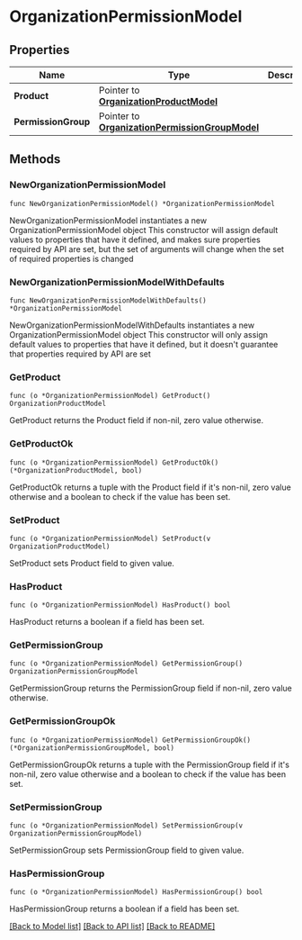 # OrganizationPermissionModel

## Properties

Name | Type | Description | Notes
------------ | ------------- | ------------- | -------------
**Product** | Pointer to [**OrganizationProductModel**](OrganizationProductModel.md) |  | [optional] 
**PermissionGroup** | Pointer to [**OrganizationPermissionGroupModel**](OrganizationPermissionGroupModel.md) |  | [optional] 

## Methods

### NewOrganizationPermissionModel

`func NewOrganizationPermissionModel() *OrganizationPermissionModel`

NewOrganizationPermissionModel instantiates a new OrganizationPermissionModel object
This constructor will assign default values to properties that have it defined,
and makes sure properties required by API are set, but the set of arguments
will change when the set of required properties is changed

### NewOrganizationPermissionModelWithDefaults

`func NewOrganizationPermissionModelWithDefaults() *OrganizationPermissionModel`

NewOrganizationPermissionModelWithDefaults instantiates a new OrganizationPermissionModel object
This constructor will only assign default values to properties that have it defined,
but it doesn't guarantee that properties required by API are set

### GetProduct

`func (o *OrganizationPermissionModel) GetProduct() OrganizationProductModel`

GetProduct returns the Product field if non-nil, zero value otherwise.

### GetProductOk

`func (o *OrganizationPermissionModel) GetProductOk() (*OrganizationProductModel, bool)`

GetProductOk returns a tuple with the Product field if it's non-nil, zero value otherwise
and a boolean to check if the value has been set.

### SetProduct

`func (o *OrganizationPermissionModel) SetProduct(v OrganizationProductModel)`

SetProduct sets Product field to given value.

### HasProduct

`func (o *OrganizationPermissionModel) HasProduct() bool`

HasProduct returns a boolean if a field has been set.

### GetPermissionGroup

`func (o *OrganizationPermissionModel) GetPermissionGroup() OrganizationPermissionGroupModel`

GetPermissionGroup returns the PermissionGroup field if non-nil, zero value otherwise.

### GetPermissionGroupOk

`func (o *OrganizationPermissionModel) GetPermissionGroupOk() (*OrganizationPermissionGroupModel, bool)`

GetPermissionGroupOk returns a tuple with the PermissionGroup field if it's non-nil, zero value otherwise
and a boolean to check if the value has been set.

### SetPermissionGroup

`func (o *OrganizationPermissionModel) SetPermissionGroup(v OrganizationPermissionGroupModel)`

SetPermissionGroup sets PermissionGroup field to given value.

### HasPermissionGroup

`func (o *OrganizationPermissionModel) HasPermissionGroup() bool`

HasPermissionGroup returns a boolean if a field has been set.


[[Back to Model list]](../README.md#documentation-for-models) [[Back to API list]](../README.md#documentation-for-api-endpoints) [[Back to README]](../README.md)


